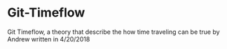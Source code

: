 # Git-Timeflow
Git Timeflow, a theory that describe the how time traveling can be true by Andrew written in 4/20/2018
